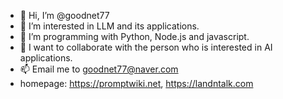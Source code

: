 - 👋 Hi, I’m @goodnet77
- 👀 I’m interested in LLM and its applications.
- 🌱 I’m programming with Python, Node.js and javascript.
- 💞️ I want to collaborate with the person who is interested in AI applications.
- 📫 Email me to goodnet77@naver.com
- homepage: https://promptwiki.net, https://landntalk.com

<!---
goodnet77/goodnet77 is a ✨ special ✨ repository because its `README.md` (this file) appears on your GitHub profile.
You can click the Preview link to take a look at your changes.
--->
